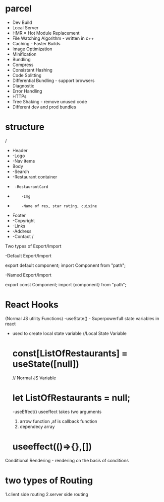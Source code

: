 # parcel

- Dev Build
- Local Server
- HMR = Hot Module Replacement
- File Watching Algorithm - written in c++
- Caching - Faster Builds
- Image Optimization
- Minification
- Bundling
- Compress
- Consistant Hashing
- Code Splitting
- Differential Bundling - support browsers
- Diagnostic
- Error Handling
- HTTPs
- Tree Shaking - remove unused code
- Different dev and prod bundles

# structure

/

- Header
- -Logo
- -Nav items
- Body
- -Search
- -Restaurant container
-      -RestaurantCard
-         -Img
-         -Name of res, star rating, cuisine
- Footer
- -Copyright
- -Links
- -Address
- -Contact
  /

Two types of Export/Import

-Default Export/Import

export default component;
import Component from "path";

-Named Export/Import

export const Component;
import {component} from "path";

# React Hooks

(Normal JS utility Functions)
-useState() - Superpowerfull state variables in react

- used to create local state variable
  //Local State Variable

  # const[ListOfRestaurants] = useState([null])

  // Normal JS Variable

  # let ListOfRestaurants = null;

  -useEffect()
  useeffect takes two arguments

  1. arrow function ,af is callback function
  2. dependecy array

  # useeffect(()=>{},[])

Conditional Rendering - rendering on the basis of conditions

# two types of Routing

1.client side routing
2.server side routing
